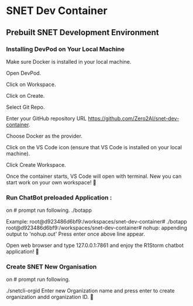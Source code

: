 # SNET Dev Container
## Prebuilt SNET Development Environment

### Installing DevPod on Your Local Machine
Make sure Docker is installed in your local machine.

Open DevPod.

Click on Workspace.

Click on Create.

Select Git Repo.

Enter your GitHub repository URL https://github.com/Zero2AI/snet-dev-container.

Choose Docker as the provider.

Click on the VS Code icon (ensure that VS Code is installed on your local machine).

Click Create Workspace.

Once the container starts, VS Code will open with terminal. New you can start work on your own workspace! 🚀

### Run ChatBot preloaded Application :
on # prompt run following.
./botapp

Example:
root@d923486d6bf9:/workspaces/snet-dev-container# ./botapp
root@d923486d6bf9:/workspaces/snet-dev-container# nohup: appending output to 'nohup.out'
Press enter once above line appear.

Open web browser and type 127.0.0.1:7861 and enjoy the R1Storm chatbot application! 🚀

### Create SNET New Organisation
on # prompt run following.

./snetcli-orgid
Enter new Organization name and press enter to create organization andd organization ID. 🚀
